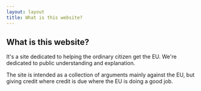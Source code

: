 ```yaml
---
layout: layout
title: What is this website?
---
```


What is this website?
---------------------

It's a site dedicated to helping the ordinary citizen get the EU. We're
dedicated to public understanding and explanation.

The site is intended as a collection of arguments mainly against the
EU, but giving credit where credit is due where the EU is doing a good
job.

